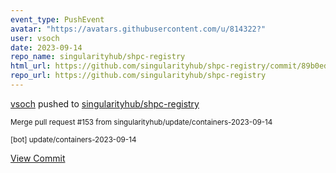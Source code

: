 ```yaml
---
event_type: PushEvent
avatar: "https://avatars.githubusercontent.com/u/814322?"
user: vsoch
date: 2023-09-14
repo_name: singularityhub/shpc-registry
html_url: https://github.com/singularityhub/shpc-registry/commit/89b0ed51a7f74e7a2ff74cab1e477948a7cae32e
repo_url: https://github.com/singularityhub/shpc-registry
---
```


<a href='https://github.com/vsoch' target='_blank'>vsoch</a> pushed to <a href='https://github.com/singularityhub/shpc-registry' target='_blank'>singularityhub/shpc-registry</a>

<small>Merge pull request #153 from singularityhub/update/containers-2023-09-14

[bot] update/containers-2023-09-14</small>

<a href='https://github.com/singularityhub/shpc-registry/commit/89b0ed51a7f74e7a2ff74cab1e477948a7cae32e' target='_blank'>View Commit</a>